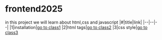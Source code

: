 
# frontend2025
 in this project we will learn about html,css and javascript
 |#|title|link|
|--|--|--|
|1|installation|[go to class1](./classes/class1.md)
|2|html tags|[go to class2](./classes/class2.md)
|3|css style|[go to class3](./classes/class3.md)
